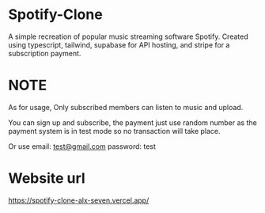 # Spotify-Clone
A simple recreation of popular music streaming software Spotify. Created using typescript, tailwind, supabase for API hosting, and stripe for a subscription payment.

# NOTE

As for usage, Only subscribed members can listen to music and upload.

You can sign up and subscribe, the payment just use random number as the payment system is in test mode so no transaction will take place.

Or use 
email: test@gmail.com 
password: test

# Website url
https://spotify-clone-alx-seven.vercel.app/
